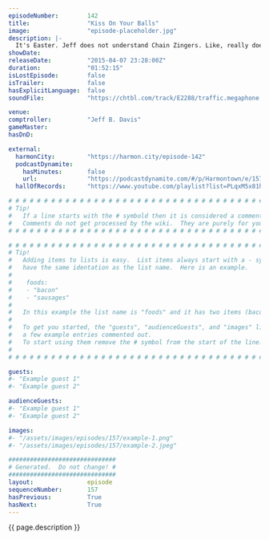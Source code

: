 ```yaml
---
episodeNumber:        142
title:                "Kiss On Your Balls"
image:                "episode-placeholder.jpg"
description: |-
  It's Easter. Jeff does not understand Chain Zingers. Like, really doesn't get it. Curtis Armstrong returns for Shadowrun and there is a lot of testicle play. Watch the video at Harmontown.com!
showDate:             
releaseDate:          "2015-04-07 23:28:00Z"
duration:             "01:52:15"
isLostEpisode:        false
isTrailer:            false
hasExplicitLanguage:  false
soundFile:            "https://chtbl.com/track/E2288/traffic.megaphone.fm/STA2645892210.mp3?updated=1562018428"

venue:                
comptroller:          "Jeff B. Davis"
gameMaster:           
hasDnD:               

external:
  harmonCity:         "https://harmon.city/episode-142"
  podcastDynamite:
    hasMinutes:       false
    url:              "https://podcastdynamite.com/#/p/Harmontown/e/157/142"
  hallOfRecords:      "https://www.youtube.com/playlist?list=PLqxM5x81hNOZVdVNXXgHml6kuRxXh6ZYl"

# # # # # # # # # # # # # # # # # # # # # # # # # # # # # # # # # # # # # # # # # # # # #
# Tip!
#   If a line starts with the # symbold then it is considered a comment.
#   Comments do not get processed by the wiki.  They are purely for your information.
# # # # # # # # # # # # # # # # # # # # # # # # # # # # # # # # # # # # # # # # # # # # #

# # # # # # # # # # # # # # # # # # # # # # # # # # # # # # # # # # # # # # # # # # # # #
# Tip!
#   Adding items to lists is easy.  List items always start with a - symbol and have
#   have the same identation as the list name.  Here is an example.
#
#    foods:
#    - "bacon"
#    - "sausages"
#
#   In this example the list name is "foods" and it has two items (bacon, and sausages).
#
#   To get you started, the "guests", "audienceGuests", and "images" lists below have
#   a few example entries commented out.
#   To start using them remove the # symbol from the start of the line.
#
# # # # # # # # # # # # # # # # # # # # # # # # # # # # # # # # # # # # # # # # # # # # #

guests:
#- "Example guest 1"
#- "Example guest 2"

audienceGuests:
#- "Example guest 1"
#- "Example guest 2"

images:
#- "/assets/images/episodes/157/example-1.png"
#- "/assets/images/episodes/157/example-2.jpeg"

##############################
# Generated.  Do not change! #
##############################
layout:               episode
sequenceNumber:       157
hasPrevious:          True
hasNext:              True
---
```


<!-- The episode description will be rendered here -->
{{ page.description }}

<!-- Add your content BELOW here -->
<!-- vvvvvvvvvvvvvvvvvvvvvvvvvvv -->




<!-- ^^^^^^^^^^^^^^^^^^^^^^^^^^^ -->
<!-- Add your content ABOVE here -->

<!-- The episode gallery will be rendered here -->